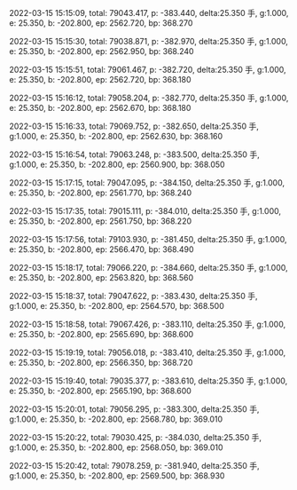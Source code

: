 2022-03-15 15:15:09, total: 79043.417, p: -383.440, delta:25.350 手, g:1.000, e: 25.350, b: -202.800, ep: 2562.720, bp: 368.270

2022-03-15 15:15:30, total: 79038.871, p: -382.970, delta:25.350 手, g:1.000, e: 25.350, b: -202.800, ep: 2562.950, bp: 368.240

2022-03-15 15:15:51, total: 79061.467, p: -382.720, delta:25.350 手, g:1.000, e: 25.350, b: -202.800, ep: 2562.720, bp: 368.180

2022-03-15 15:16:12, total: 79058.204, p: -382.770, delta:25.350 手, g:1.000, e: 25.350, b: -202.800, ep: 2562.670, bp: 368.180

2022-03-15 15:16:33, total: 79069.752, p: -382.650, delta:25.350 手, g:1.000, e: 25.350, b: -202.800, ep: 2562.630, bp: 368.160

2022-03-15 15:16:54, total: 79063.248, p: -383.500, delta:25.350 手, g:1.000, e: 25.350, b: -202.800, ep: 2560.900, bp: 368.050

2022-03-15 15:17:15, total: 79047.095, p: -384.150, delta:25.350 手, g:1.000, e: 25.350, b: -202.800, ep: 2561.770, bp: 368.240

2022-03-15 15:17:35, total: 79015.111, p: -384.010, delta:25.350 手, g:1.000, e: 25.350, b: -202.800, ep: 2561.750, bp: 368.220

2022-03-15 15:17:56, total: 79103.930, p: -381.450, delta:25.350 手, g:1.000, e: 25.350, b: -202.800, ep: 2566.470, bp: 368.490

2022-03-15 15:18:17, total: 79066.220, p: -384.660, delta:25.350 手, g:1.000, e: 25.350, b: -202.800, ep: 2563.820, bp: 368.560

2022-03-15 15:18:37, total: 79047.622, p: -383.430, delta:25.350 手, g:1.000, e: 25.350, b: -202.800, ep: 2564.570, bp: 368.500

2022-03-15 15:18:58, total: 79067.426, p: -383.110, delta:25.350 手, g:1.000, e: 25.350, b: -202.800, ep: 2565.690, bp: 368.600

2022-03-15 15:19:19, total: 79056.018, p: -383.410, delta:25.350 手, g:1.000, e: 25.350, b: -202.800, ep: 2566.350, bp: 368.720

2022-03-15 15:19:40, total: 79035.377, p: -383.610, delta:25.350 手, g:1.000, e: 25.350, b: -202.800, ep: 2565.190, bp: 368.600

2022-03-15 15:20:01, total: 79056.295, p: -383.300, delta:25.350 手, g:1.000, e: 25.350, b: -202.800, ep: 2568.780, bp: 369.010

2022-03-15 15:20:22, total: 79030.425, p: -384.030, delta:25.350 手, g:1.000, e: 25.350, b: -202.800, ep: 2568.050, bp: 369.010

2022-03-15 15:20:42, total: 79078.259, p: -381.940, delta:25.350 手, g:1.000, e: 25.350, b: -202.800, ep: 2569.500, bp: 368.930